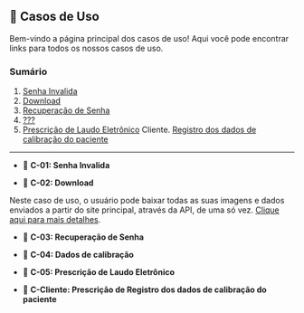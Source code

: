 ## 📂 Casos de Uso

Bem-vindo a página principal dos casos de uso! Aqui você pode encontrar links para todos os nossos casos de uso.

### Sumário

1. [Senha Invalida](Casos%20de%20uso/case1.md)
2. [Download](Casos%20de%20uso/case2.md)
3. [Recuperação de Senha](Casos%20de%20uso/caso3.md)
4. [???](Casos%20de%20uso/caso4.md)
5. [Prescrição de Laudo Eletrônico](Casos%20de%20uso/caso5.md/caso5.md)
Cliente. [Registro dos dados de calibração do paciente](Casos%20de%20uso/casodocliente.md) 

________

- 📌 **C-01: Senha Invalida**

- 📌 **C-02: Download**

Neste caso de uso, o usuário pode baixar todas as suas imagens e dados enviados a partir do site principal, através da API, de uma só vez. [Clique aqui para mais detalhes](Casos%20de%20uso/case2.md).

- 📌 **C-03: Recuperação de Senha** 

- 📌 **C-04: Dados de calibração**

- 📌 **C-05: Prescrição de Laudo Eletrônico**

- 📌 **C-Cliente: Prescrição de Registro dos dados de calibração do paciente**



  
